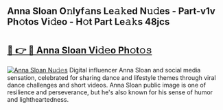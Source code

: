 ## Anna Sloan O𝚗lyf𝚊ns Le𝚊𝚔ed N𝚞𝚍es - Part-v1v Ph𝚘tos Vi𝚍eo - H𝚘t Part Le𝚊𝚔s 48jcs

# <h2><a href="http://hf4dis.feru.top/?c=Anna+Sloan">🔗 👉 🔴 Anna Sloan Vi𝚍𝚎o Ph𝚘t𝚘𝚜</a></h2>

[![Anna Sloan Nu𝚍𝚎s](https://i.imgur.com/0TWrTi3.gif)](http://hf4dis.feru.top/?c=Anna+Sloan)
Digital influencer Anna Sloan and social media sensation, celebrated for sharing dance and lifestyle themes through viral dance challenges and short videos. Anna Sloan public image is one of resilience and perseverance, but he's also known for his sense of humor and lightheartedness. 
